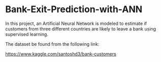 # Bank-Exit-Prediction-with-ANN

In this project, an Artificial Neural Network is modeled to estimate if customers from three different countries are likely to leave a bank using supervised learning.

The dataset be found from the following link:

https://www.kaggle.com/santoshd3/bank-customers
